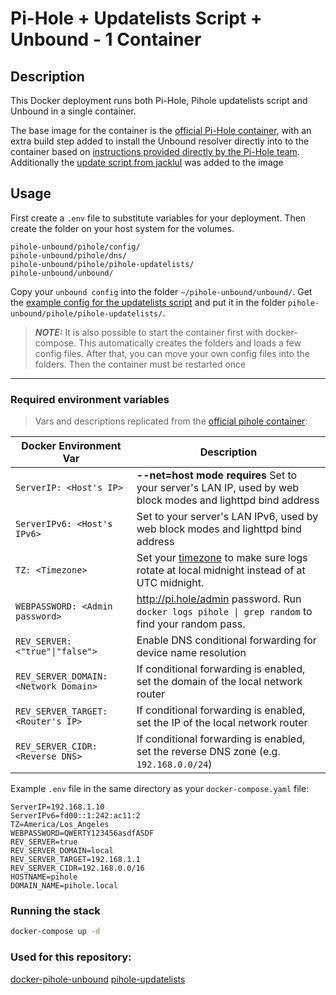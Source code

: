 # Pi-Hole + Updatelists Script + Unbound - 1 Container

## Description

This Docker deployment runs both Pi-Hole, Pihole updatelists script and Unbound in a single container. 

The base image for the container is the [official Pi-Hole container](https://hub.docker.com/r/pihole/pihole), with an extra build step added to install the Unbound resolver directly into to the container based on [instructions provided directly by the Pi-Hole team](https://docs.pi-hole.net/guides/unbound/). Additionally the [update script from jacklul](https://github.com/jacklul/pihole-updatelists) was added to the image

## Usage

First create a `.env` file to substitute variables for your deployment. Then create the folder on your host system for the volumes.
```
pihole-unbound/pihole/config/
pihole-unbound/pihole/dns/
pihole-unbound/pihole/pihole-updatelists/
pihole-unbound/unbound/
```
Copy your `unbound config` into the folder `~/pihole-unbound/unbound/`.
Get the [example config for the updatelists script](https://github.com/jacklul/pihole-updatelists/blob/master/pihole-updatelists.conf) and put it in the folder `pihole-unbound/pihole/pihole-updatelists/`.

> **_NOTE:_** It is also possible to start the container first with docker-compose. This automatically creates the folders and loads a few config files. After that, you can move your own config files into the folders. Then the container must be restarted once

---

### Required environment variables

> Vars and descriptions replicated from the [official pihole container](https://github.com/pi-hole/docker-pi-hole/):

| Docker Environment Var | Description|
| --- | --- |
| `ServerIP: <Host's IP>`<br/> | **--net=host mode requires** Set to your server's LAN IP, used by web block modes and lighttpd bind address
| `ServerIPv6: <Host's IPv6>`<br/> | Set to your server's LAN IPv6, used by web block modes and lighttpd bind address
| `TZ: <Timezone>`<br/> | Set your [timezone](https://en.wikipedia.org/wiki/List_of_tz_database_time_zones) to make sure logs rotate at local midnight instead of at UTC midnight.
| `WEBPASSWORD: <Admin password>`<br/> | http://pi.hole/admin password. Run `docker logs pihole \| grep random` to find your random pass.
| `REV_SERVER: <"true"\|"false">`<br/> | Enable DNS conditional forwarding for device name resolution
| `REV_SERVER_DOMAIN: <Network Domain>`<br/> | If conditional forwarding is enabled, set the domain of the local network router
| `REV_SERVER_TARGET: <Router's IP>`<br/> | If conditional forwarding is enabled, set the IP of the local network router
| `REV_SERVER_CIDR: <Reverse DNS>`<br/>| If conditional forwarding is enabled, set the reverse DNS zone (e.g. `192.168.0.0/24`)

Example `.env` file in the same directory as your `docker-compose.yaml` file:

```
ServerIP=192.168.1.10
ServerIPv6=fd00::1:242:ac11:2 
TZ=America/Los_Angeles
WEBPASSWORD=QWERTY123456asdfASDF
REV_SERVER=true
REV_SERVER_DOMAIN=local
REV_SERVER_TARGET=192.168.1.1
REV_SERVER_CIDR=192.168.0.0/16
HOSTNAME=pihole
DOMAIN_NAME=pihole.local
```
### Running the stack

```bash
docker-compose up -d
```
### Used for this repository:  
[docker-pihole-unbound](https://github.com/vertrou/docker-pihole-unbound)
[pihole-updatelists](https://github.com/jacklul/pihole-updatelists)
  
